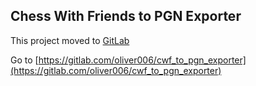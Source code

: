 ## Chess With Friends to PGN Exporter

This project moved to [GitLab](https://gitlab.com/oliver006/cwf_to_pgn_exporter)

Go to [https://gitlab.com/oliver006/cwf_to_pgn_exporter](https://gitlab.com/oliver006/cwf_to_pgn_exporter)

